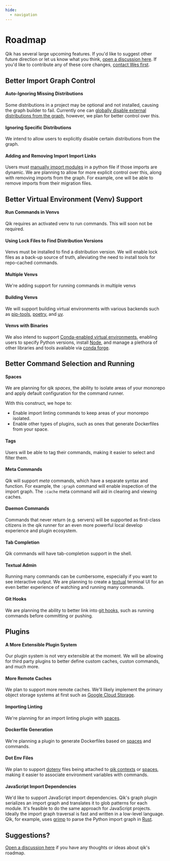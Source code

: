 ```yaml
---
hide:
  - navigation
---
```


# Roadmap

Qik has several large upcoming features. If you'd like to suggest other future direction or let us know what you think, [open a discussion here](https://github.com/Opus10/qik/discussions). If you'd like to contribute any of these core changes, [contact Wes first](mailto:wesleykendall@gmail.com).

## Better Import Graph Control

#### Auto-Ignoring Missing Distributions

Some distributions in a project may be optional and not installed, causing the graph builder to fail. Currently one can [globally disable external distributions from the graph](commands.md#module), however, we plan for better control over this.

#### Ignoring Specific Distributions

We intend to allow users to explicitly disable certain distributions from the graph.

#### Adding and Removing Import Import Links

Users must [manually import modules](commands.md#module) in a python file if those imports are dynamic. We are planning to allow for more explicit control over this, along with removing imports from the graph. For example, one will be able to remove imports from their migration files.

## Better Virtual Environment (Venv) Support

#### Run Commands in Venvs

Qik requires an activated venv to run commands. This will soon not be required.

#### Using Lock Files to Find Distribution Versions

Venvs must be installed to find a distribution version. We will enable lock files as a back-up source of truth, alleviating the need to install tools for repo-cached commands.

#### Multiple Venvs

We're adding support for running commands in multiple venvs

#### Building Venvs

We will support building virtual environments with various backends such as [pip-tools](https://github.com/jazzband/pip-tools), [poetry](https://python-poetry.org), and [uv](https://github.com/astral-sh/uv).

#### Venvs with Binaries

We also intend to support [Conda-enabled virtual environments](https://conda.io), enabling users to specify Python versions, install [Node](https://node.js), and manage a plethora of other libraries and tools available via [conda forge](https://conda-forge.org).

## Better Command Selection and Running

<a id="spaces"></a>

#### Spaces

We are planning for qik *spaces*, the ability to isolate areas of your monorepo and apply default configuration for the command runner.

With this construct, we hope to:

- Enable import linting commands to keep areas of your monorepo isolated.
- Enable other types of plugins, such as ones that generate Dockerfiles from your space.

#### Tags

Users will be able to tag their commands, making it easier to select and filter them.

#### Meta Commands

Qik will support *meta* commands, which have a separate syntax and function. For example, the `:graph` command will enable inspection of the import graph. The `:cache` meta command will aid in clearing and viewing caches.

#### Daemon Commands

Commands that never return (e.g. servers) will be supported as first-class citizens in the qik runner for an even more powerful local develop experience and plugin ecosystem.

#### Tab Completion

Qik commands will have tab-completion support in the shell.

#### Textual Admin

Running many commands can be cumbersome, especially if you want to see interactive output. We are planning to create a [textual](https://textual.textualize.io) terminal UI for an even better experience of watching and running many commands.

#### Git Hooks

We are planning the ability to better link into [git hooks](https://git-scm.com/book/en/v2/Customizing-Git-Git-Hooks), such as running commands before committing or pushing. 

## Plugins

#### A More Extensible Plugin System

Our plugin system is not very extensible at the moment. We will be allowing for third party plugins to better define custom caches, custon commands, and much more.

#### More Remote Caches

We plan to support more remote caches. We'll likely implement the primary object storage systems at first such as [Google Cloud Storage](https://cloud.google.com/storage).

#### Importing Linting

We're planning for an import linting plugin with [spaces](#spaces).

#### Dockerfile Generation

We're planning a plugin to generate Dockerfiles based on [spaces](#spaces) and commands.

#### Dot Env Files

We plan to support [dotenv](https://www.npmjs.com/package/dotenv) files being attached to [qik contexts](context.md) or [spaces](#spaces), making it easier to associate environment variables with commands.

#### JavaScript Import Dependencies

We'd like to support JavaScript import dependencies. Qik's graph plugin serializes an import graph and translates it to glob patterns for each module. It's feasible to do the same approach for JavaScript projects. Ideally the import graph traversal is fast and written in a low-level language. Qik, for example, uses [grimp](https://grimp.readthedocs.io/en/stable/) to parse the Python import graph in [Rust](https://www.rust-lang.org).

## Suggestions?

[Open a discussion here](https://github.com/Opus10/qik/discussions) if you have any thoughts or ideas about qik's roadmap.
